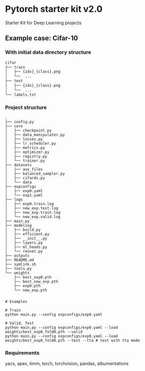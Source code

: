 # Pytorch starter kit v2.0

Starter Kit for Deep Learning projects

## Example case: Cifar-10

### With initial data directory structure

```bash
cifar
├── train
│   ├── {idx}_{class}.png
│   └──  ...
├── test
│   ├── {idx}_{class}.png
│   └──  ...
└── labels.txt
```

### Project structure

```
.
├── config.py
├── core
│   ├── checkpoint.py
│   ├── data_manipulater.py
│   ├── losses.py
│   ├── lr_scheduler.py
│   ├── metrics.py
│   ├── optimizer.py
│   ├── registry.py
│   └── trainer.py
├── datasets
│   ├── aux_files
│   ├── balanced_sampler.py
│   ├── cifards.py
│   └── data
├── expconfigs
│   ├── exp0.yaml
│   └── exp1.yaml
├── logs
│   ├── exp0.train.log
│   ├── new_exp.test.log
│   ├── new_exp.train.log
│   └── new_exp.valid.log
├── main.py
├── modeling
│   ├── build.py
│   ├── efficient.py
│   ├── __init__.py
│   ├── layers.py
│   ├── ml_heads.py
│   └── resnet.py
├── outputs
├── README.md
├── symlink.sh
├── tools.py
└── weights
    ├── best_exp0.pth
    ├── best_new_exp.pth
    ├── exp0.pth
    └── new_exp.pth
```

###

```
# Examples

# Train
python main.py --config expconfigs/exp0.yaml

# Valid, Test
python main.py --config expconfigs/exp0.yaml --load weights/best_exp0_fold0.pth --valid
python main.py --config expconfigs/exp0.yaml --load weights/best_exp0_fold0.pth --test --tta # test with tta mode

```

### Requirements

yacs, apex, timm, torch, torchvision, pandas, albumentations